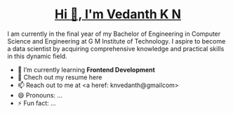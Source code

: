 <h1 align="center"><u>Hi 👋, I'm Vedanth K N</u></h1>

I am currently in the final year of my Bachelor of Engineering in Computer Science and Engineering at G M Institute of Technology. I aspire to become a data scientist by acquiring comprehensive knowledge and practical skills in this dynamic field.

<!--
**vedanth-kn/vedanth-kn** is a ✨ _special_ ✨ repository because its `README.md` (this file) appears on your GitHub profile.

Here are some ideas to get you started: -->

- 🌱 I’m currently learning  **Frontend Development**
- 📑 Chech out my resume here 
- 📫 Reach out to me at <a heref: knvedanth@gmailcom>
- 😄 Pronouns: ...
- ⚡ Fun fact: ...

